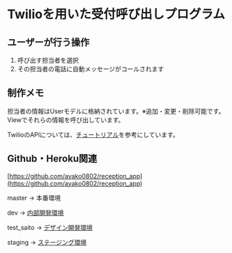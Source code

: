# Twilioを用いた受付呼び出しプログラム

## ユーザーが行う操作
1. 呼び出す担当者を選択
2. その担当者の電話に自動メッセージがコールされます

## 制作メモ
担当者の情報はUserモデルに格納されています。※追加・変更・削除可能です。
Viewでそれらの情報を呼び出しています。

TwilioのAPIについては、[チュートリアル](https://github.com/TwilioDevEd/clicktocall-rails)を参考にしています。

## Github・Heroku関連
[https://github.com/ayako0802/reception_app](https://github.com/ayako0802/reception_app)

master → 本番環境

dev → [内部開発環境](https://twilio-n2p-dev.herokuapp.com/)

test_saito → [デザイン開発環境](https://twilio-n2p-testsaito.herokuapp.com/)

staging → [ステージング環境](https://twilio-n2p-staging.herokuapp.com/)

